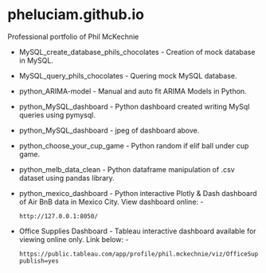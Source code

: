 # pheluciam.github.io
Professional portfolio of Phil McKechnie

* MySQL_create_database_phils_chocolates - Creation of mock database in MySQL.
* MySQL_query_phils_chocolates - Quering mock MySQL database.
* python_ARIMA-model - Manual and auto fit ARIMA Models in Python.
* python_MySQL_dashboard - Python dashboard created writing MySql queries using pymysql.
* python_MySQL_dashboard - jpeg of dashboard above.
* python_choose_your_cup_game - Python random if elif ball under cup game.
* python_melb_data_clean - Python dataframe manipulation of .csv dataset using pandas library.
* python_mexico_dashboard - Python interactive Plotly & Dash dashboard of Air BnB data in Mexico City. View dashboard online: -

      http://127.0.0.1:8050/
  
* Office Supplies Dashboard  - Tableau interactive dashboard available for viewing online only. Link below: -
  
      https://public.tableau.com/app/profile/phil.mckechnie/viz/OfficeSuppliesDashboard_16908776321470/Dashboard1?publish=yes
